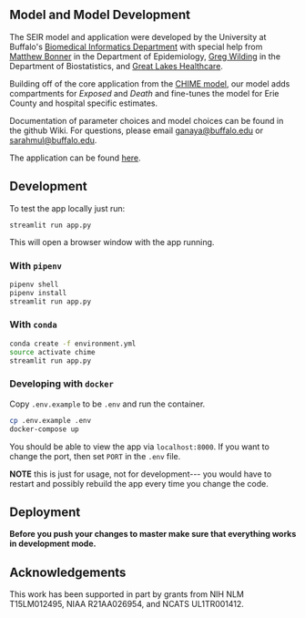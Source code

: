 ## Model and Model Development
The SEIR model and application were developed by the University at Buffalo's [Biomedical Informatics Department](http://medicine.buffalo.edu/departments/biomedical-informatics.html) with special help from [Matthew Bonner](http://sphhp.buffalo.edu/epidemiology-and-environmental-health/faculty-and-staff/faculty-directory/mrbonner.html) in the Department of Epidemiology, [Greg Wilding](http://sphhp.buffalo.edu/biostatistics/faculty-and-staff/faculty-directory/gwilding.html) in the Department of Biostatistics, and [Great Lakes Healthcare](https://www.greatlakeshealth.com). 

Building off of the core application from the [CHIME model](https://github.com/CodeForPhilly/chime/), our model adds compartments for _Exposed_ and _Death_ and fine-tunes the model for Erie County and hospital specific estimates.

Documentation of parameter choices and model choices can be found in the github Wiki.  For questions, please email ganaya@buffalo.edu or sarahmul@buffalo.edu.  

The application can be found [here](https://khcovid19.herokuapp.com).

## Development
To test the app locally just run:

`streamlit run app.py`

This will open a browser window with the app running.

### With `pipenv`
```bash
pipenv shell
pipenv install
streamlit run app.py
```

### With `conda` 
```bash
conda create -f environment.yml
source activate chime
streamlit run app.py
```

### Developing with `docker`

Copy `.env.example` to be `.env` and run the container.

```bash
cp .env.example .env
docker-compose up
```

You should be able to view the app via `localhost:8000`. If you want to change the
port, then set `PORT` in the `.env` file.

**NOTE** this is just for usage, not for development--- you would have to restart and possibly rebuild the app every time you change the code. 

## Deployment
**Before you push your changes to master make sure that everything works in development mode.**

## Acknowledgements

This work has been supported in part by grants from NIH NLM T15LM012495, NIAA R21AA026954, and NCATS UL1TR001412.

